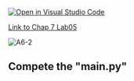 [![Open in Visual Studio Code](https://classroom.github.com/assets/open-in-vscode-c66648af7eb3fe8bc4f294546bfd86ef473780cde1dea487d3c4ff354943c9ae.svg)](https://classroom.github.com/online_ide?assignment_repo_id=9165260&assignment_repo_type=AssignmentRepo)

[Link to Chap 7 Lab05](https://docs.google.com/presentation/d/16Lg15We_18LVyquswkjr61CDRxR3O9uaTISKX7v8thc/edit#slide=id.g114ede88c96_0_264)

![A6-2](https://nimbus-screenshots.s3.amazonaws.com/s/fb638f78a24925a73ac9cf69f5876a79.png)

## Compete the "main.py"


